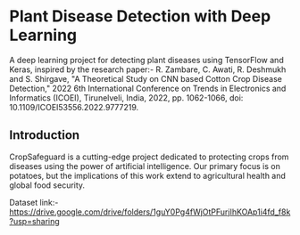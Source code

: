 # Plant Disease Detection with Deep Learning
A deep learning project for detecting plant diseases using TensorFlow and Keras, inspired by the research paper:- R. Zambare, C. Awati, R. Deshmukh and S. Shirgave, "A Theoretical Study on CNN based Cotton Crop Disease Detection," 2022 6th International Conference on Trends in Electronics and Informatics (ICOEI), Tirunelveli, India, 2022, pp. 1062-1066, doi: 10.1109/ICOEI53556.2022.9777219.

## Introduction
CropSafeguard is a cutting-edge project dedicated to protecting crops from diseases using the power of artificial intelligence. Our primary focus is on potatoes, but the implications of this work extend to agricultural health and global food security.

Dataset link:- https://drive.google.com/drive/folders/1guY0Pg4fWjOtPFurjIhKOAp1i4fd_f8k?usp=sharing


